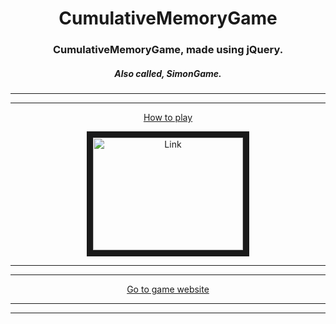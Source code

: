 <div align="center">
 
# CumulativeMemoryGame
### CumulativeMemoryGame, made using jQuery.
##### Also called, SimonGame.

</div>

----

----

<div align="center">

[How to play](https://www.youtube.com/watch?v=1Yqj76Q4jJ4How) 

<a href="http://www.youtube.com/watch?feature=player_embedded&v=1Yqj76Q4jJ4
" target="_blank"><img src="http://img.youtube.com/vi/1Yqj76Q4jJ4/0.jpg" 
alt="Link" width="240" height="180" border="10" /></a>
</div>

----

----

<div align="center">
 
[Go to game website](https://sudheer121.github.io/cumulative-memory-game/)

</div>

----

----
